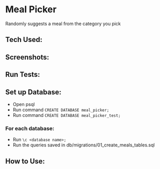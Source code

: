 # Meal Picker

Randomly suggests a meal from the category you pick

## Tech Used:

## Screenshots:

## Run Tests:

## Set up Database:

- Open psql
- Run command `CREATE DATABASE meal_picker;`
- Run command `CREATE DATABASE meal_picker_test;`
### For each database:
- Run `\c <database name>;`
- Run the queries saved in db/migrations/01_create_meals_tables.sql

## How to Use:


